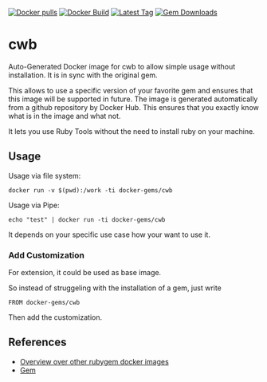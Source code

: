 [![Docker pulls](https://img.shields.io/docker/pulls/rubygem/cwb.svg)](https://hub.docker.com/r/rubygem/cwb/)
[![Docker Build](https://img.shields.io/docker/automated/rubygem/cwb.svg)](https://hub.docker.com/r/rubygem/cwb/)
[![Latest Tag](https://img.shields.io/github/tag/docker-rubygem/cwb.svg)](https://hub.docker.com/r/rubygem/cwb/)
[![Gem Downloads](https://img.shields.io/gem/dt/cwb.svg)](https://rubygems.org/gems/cwb/)
# cwb

Auto-Generated Docker image for cwb to allow simple usage without installation.
It is in sync with the original gem.

This allows to use a specific version of your favorite gem and ensures that this image will be supported in future.
The image is generated automatically from a github repository by Docker Hub.
This ensures that you exactly know what is in the image and what not.

It lets you use Ruby Tools without the need to install ruby on your machine.

## Usage

Usage via file system:

`docker run -v $(pwd):/work -ti docker-gems/cwb`

Usage via Pipe:

`echo "test" | docker run -ti docker-gems/cwb`

It depends on your specific use case how your want to use it.

### Add Customization

For extension, it could be used as base image.

So instead of struggeling with the installation of a gem, just write

`FROM docker-gems/cwb`

Then add the customization.

## References

 - [Overview over other rubygem docker images](https://github.com/thinkbot/docker-rubygem)
 - [Gem](https://rubygems.org/gems/cwb/)
